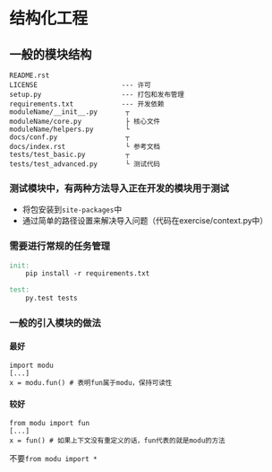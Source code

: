 # 结构化工程

## 一般的模块结构

```
README.rst
LICENSE                     --- 许可
setup.py                    --- 打包和发布管理
requirements.txt            --- 开发依赖
moduleName/__init__.py       ┬
moduleName/core.py           ├ 核心文件
moduleName/helpers.py        └
docs/conf.py                 ┬
docs/index.rst               └ 参考文档
tests/test_basic.py          ┬
tests/test_advanced.py       └ 测试代码
```

### 测试模块中，有两种方法导入正在开发的模块用于测试

- 将包安装到`site-packages`中
- 通过简单的路径设置来解决导入问题（代码在exercise/context.py中）

### 需要进行常规的任务管理

```makefile
init:
    pip install -r requirements.txt

test:
    py.test tests
```

### 一般的引入模块的做法

#### 最好

    import modu
    [...]
    x = modu.fun() # 表明fun属于modu，保持可读性

#### 较好

    from modu import fun
    [...]
    x = fun() # 如果上下文没有重定义的话，fun代表的就是modu的方法

不要`from modu import *`

